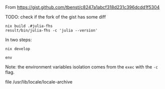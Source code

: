 


From https://gist.github.com/tbenst/c8247a1abcf318d231c396dcdd1f5304

TODO: check if the fork of the gist has some diff


```
nix build .#julia-fhs
result/bin/julia-fhs -c 'julia --version'
```

In two steps:

```
nix develop
```

```
env
```

Note: the environment variables isolation comes from the `exec` with the `-c` flag.

file /usr/lib/locale/locale-archive

